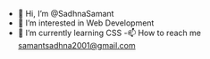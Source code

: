 - 👋 Hi, I’m @SadhnaSamant
- 👀 I’m interested in Web Development
- 🌱 I’m currently learning CSS
-📫 How to reach me samantsadhna2001@gmail.com
